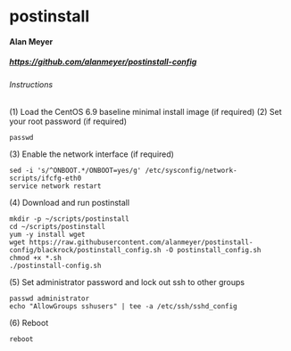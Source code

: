 # postinstall
#### Alan Meyer
##### https://github.com/alanmeyer/postinstall-config
 
###### Instructions

(1) Load the CentOS 6.9 baseline minimal install image (if required)
(2) Set your root password (if required)
```
passwd
```
(3) Enable the network interface (if required)
```
sed -i 's/^ONBOOT.*/ONBOOT=yes/g' /etc/sysconfig/network-scripts/ifcfg-eth0
service network restart
```
(4) Download and run postinstall
```
mkdir -p ~/scripts/postinstall
cd ~/scripts/postinstall
yum -y install wget
wget https://raw.githubusercontent.com/alanmeyer/postinstall-config/blackrock/postinstall_config.sh -O postinstall_config.sh
chmod +x *.sh
./postinstall-config.sh
```
(5) Set administrator password and lock out ssh to other groups
```
passwd administrator
echo "AllowGroups sshusers" | tee -a /etc/ssh/sshd_config
```
(6) Reboot
```
reboot
```
